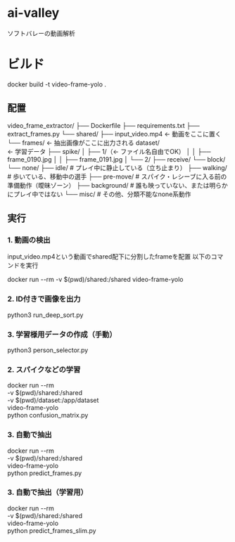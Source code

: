 # ai-valley
ソフトバレーの動画解析

# ビルド
docker build -t video-frame-yolo .

## 配置
video_frame_extractor/
├── Dockerfile
├── requirements.txt
├── extract_frames.py
└── shared/
    ├── input_video.mp4      ← 動画をここに置く
    └── frames/              ← 抽出画像がここに出力される
 dataset/　　　　　　　　　　　　← 学習データ
 ├── spike/
 │   ├── 1/（← ファイル名自由でOK）
 │   │   ├── frame_0190.jpg
 │   │   ├── frame_0191.jpg
 │   └── 2/
 ├── receive/
 └── block/
└── none/
    ├── idle/          # プレイ中に静止している（立ち止まり）
    ├── walking/       # 歩いている、移動中の選手
    ├── pre-move/      # スパイク・レシーブに入る前の準備動作（曖昧ゾーン）
    ├── background/    # 誰も映っていない、または明らかにプレイ中ではない
    └── misc/          # その他、分類不能なnone系動作

## 実行
### 1. 動画の検出
input_video.mp4という動画でshared配下に分割したframeを配置
以下のコマンドを実行

docker run --rm -v $(pwd)/shared:/shared video-frame-yolo

### 2. ID付きで画像を出力
python3 run_deep_sort.py

### 3. 学習様用データの作成（手動）
python3 person_selector.py

### 2. スパイクなどの学習
docker run --rm \
  -v $(pwd)/shared:/shared \
  -v $(pwd)/dataset:/app/dataset \
  video-frame-yolo \
  python confusion_matrix.py

### 3. 自動で抽出
docker run --rm \
  -v $(pwd)/shared:/shared \
  video-frame-yolo \
  python predict_frames.py

### 3. 自動で抽出（学習用）
docker run --rm \
  -v $(pwd)/shared:/shared \
  video-frame-yolo \
  python predict_frames_slim.py